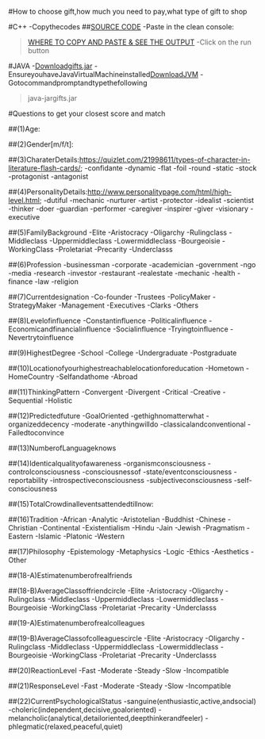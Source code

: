 #How to choose gift,how much you need to pay,what type of gift to shop

#C++
-Copythecodes
##[SOURCE CODE](https://raw.githubusercontent.com/iross08/how-to-choose-gift/master/gifts.cpp)
-Paste in the clean console:
>[WHERE TO COPY AND PASTE & SEE THE OUTPUT](https://www.onlinegdb.com/online_c++_compiler)
-Click on the run button

#JAVA
-[Downloadgifts.jar](https://github.com/iross08/how-to-choose-gift/blob/master/gifts.jar)
-EnsureyouhaveJavaVirtualMachineinstalled[DownloadJVM](https://java.com/en/download/)
-Gotocommandpromptandtypethefollowing
>java-jargifts.jar

#Questions to get your closest score and match

##(1)Age:

##(2)Gender[m/f/t]:

##(3)CharaterDetails:https://quizlet.com/21998611/types-of-character-in-literature-flash-cards/;
-confidante
-dynamic
-flat
-foil
-round
-static
-stock
-protagonist
-antagonist

##(4)PersonalityDetails:http://www.personalitypage.com/html/high-level.html;
-dutiful
-mechanic
-nurturer
-artist
-protector
-idealist
-scientist
-thinker
-doer
-guardian
-performer
-caregiver
-inspirer
-giver
-visionary
-executive

##(5)FamilyBackground
-Elite
-Aristocracy
-Oligarchy
-Rulingclass
-Middleclass
-Uppermiddleclass
-Lowermiddleclass
-Bourgeoisie
-WorkingClass
-Proletariat
-Precarity
-Underclasss

##(6)Profession
-businessman
-corporate
-academician
-government
-ngo
-media
-research
-investor
-restaurant
-realestate
-mechanic
-health
-finance
-law
-religion

##(7)Currentdesignation
-Co-founder
-Trustees
-PolicyMaker
-StrategyMaker
-Management
-Executives
-Clarks
-Others

##(8)Levelofinfluence
-Constantinfluence
-Politicalinfluence
-Economicandfinancialinfluence
-Socialinfluence
-Tryingtoinfluence
-Nevertrytoinfluence

##(9)HighestDegree
-School
-College
-Undergraduate
-Postgraduate

##(10)Locationofyourhighestreachablelocationforeducation
-Hometown
-HomeCountry
-Selfandathome
-Abroad

##(11)ThinkingPattern
-Convergent
-Divergent
-Critical
-Creative
-Sequential
-Holistic

##(12)Predictedfuture
-GoalOriented
-gethighnomatterwhat
-organizeddecency
-moderate
-anythingwilldo
-classicalandconventional
-Failedtoconvince

##(13)NumberofLanguageknows

##(14)Identicalqualityofawareness
-organismconsciousness
-controlconsciousness
-consciousnessof
-state/eventconsciousness
-reportability
-introspectiveconsciousness
-subjectiveconsciousness
-self-consciousness

##(15)TotalCrowdinalleventsattendedtillnow:

##(16)Tradition
-African
-Analytic
-Aristotelian
-Buddhist
-Chinese
-Christian
-Continental
-Existentialism
-Hindu
-Jain
-Jewish
-Pragmatism
-Eastern
-Islamic
-Platonic
-Western

##(17)Philosophy
-Epistemology
-Metaphysics
-Logic
-Ethics
-Aesthetics
-Other

##(18-A)Estimatenumberofrealfriends

##(18-B)AverageClassoffriendcircle
-Elite
-Aristocracy
-Oligarchy
-Rulingclass
-Middleclass
-Uppermiddleclass
-Lowermiddleclass
-Bourgeoisie
-WorkingClass
-Proletariat
-Precarity
-Underclasss

##(19-A)Estimatenumberofrealcolleagues

##(19-B)AverageClassofcolleaguescircle
-Elite
-Aristocracy
-Oligarchy
-Rulingclass
-Middleclass
-Uppermiddleclass
-Lowermiddleclass
-Bourgeoisie
-WorkingClass
-Proletariat
-Precarity
-Underclasss

##(20)ReactionLevel
-Fast
-Moderate
-Steady
-Slow
-Incompatible

##(21)ResponseLevel
-Fast
-Moderate
-Steady
-Slow
-Incompatible

##(22)CurrentPsychologicalStatus
-sanguine(enthusiastic,active,andsocial)
-choleric(independent,decisive,goaloriented)
-melancholic(analytical,detailoriented,deepthinkerandfeeler)
-phlegmatic(relaxed,peaceful,quiet)
